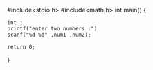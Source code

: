 #include<stdio.h>
#include<math.h>
int main()
{
    
    int ;
    printf("enter two numbers :")
    scanf("%d %d" ,num1 ,num2);
    
    return 0;
    
    
    
    
}
       
       
       
       
       
       
       
       
       
       
       
       
